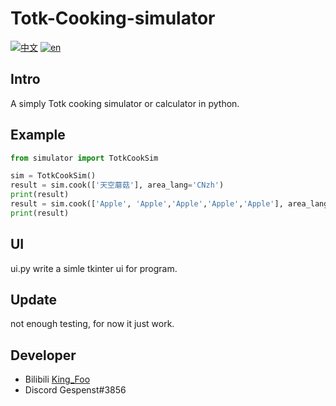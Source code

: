 Totk-Cooking-simulator
====
[![中文](https://img.shields.io/badge/lang-中文-red.svg)](https://github.com/KingFooZQ/Totk-Cooking-Simulator/blob/main/README.md)
[![en](https://img.shields.io/badge/lang-en-blue.svg)](https://github.com/KingFooZQ/Totk-Cooking-Simulator/blob/main/i18n/README.en.md)


## Intro

A simply Totk cooking simulator or calculator in python.

## Example

```python
from simulator import TotkCookSim

sim = TotkCookSim()
result = sim.cook(['天空蘑菇'], area_lang='CNzh')
print(result)
result = sim.cook(['Apple', 'Apple','Apple','Apple','Apple'], area_lang='USen')
print(result)
```

## UI

ui.py write a simle tkinter ui for program.

## Update
not enough testing, for now it just work.

## Developer
* Bilibili [King_Foo](https://space.bilibili.com/19892384)
* Discord Gespenst#3856

